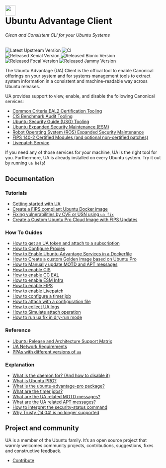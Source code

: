 <h1>
  <a href="https://ubuntu.com/advantage" target="_blank">
    <img src="./.assets/circle_of_friends.png" width="33"/>
  </a>
  <br>
  Ubuntu Advantage Client
</h1>

###### Clean and Consistent CLI for your Ubuntu Systems
![Latest Upstream Version](https://img.shields.io/github/v/tag/canonical/ubuntu-advantage-client.svg?label=Latest%20Upstream%20Version&logo=github&logoColor=white&color=33ce57)
![CI](https://github.com/canonical/ubuntu-advantage-client/actions/workflows/ci-base.yaml/badge.svg?branch=main)
<br/>
![Released Xenial Version](https://img.shields.io/ubuntu/v/ubuntu-advantage-tools/xenial?label=Xenial&logo=ubuntu&logoColor=white)
![Released Bionic Version](https://img.shields.io/ubuntu/v/ubuntu-advantage-tools/bionic?label=Bionic&logo=ubuntu&logoColor=white)
![Released Focal Version](https://img.shields.io/ubuntu/v/ubuntu-advantage-tools/focal?label=Focal&logo=ubuntu&logoColor=white)
![Released Jammy Version](https://img.shields.io/ubuntu/v/ubuntu-advantage-tools/jammy?label=Jammy&logo=ubuntu&logoColor=white)

The Ubuntu Advantage (UA) Client is the offical tool to enable Canonical offerings on your
system and for systems management tools to extract system information in a consistent and 
machine-readable way across Ubuntu releases.

UA provides support to view, enable, and disable the following Canonical services:

- [Common Criteria EAL2 Certification Tooling](https://ubuntu.com/security/cc)
- [CIS Benchmark Audit Tooling](https://ubuntu.com/security/cis)
- [Ubuntu Security Guide (USG) Tooling](https://ubuntu.com/security/certifications/docs/usg)
- [Ubuntu Expanded Security Maintenance (ESM)](https://ubuntu.com/security/esm)
- [Robot Operating System (ROS) Expanded Security Maintenance](https://ubuntu.com/robotics/ros-esm)
- [FIPS 140-2 Certified Modules (and optional non-certified patches)](https://ubuntu.com/security/fips)
- [Livepatch Service](https://ubuntu.com/security/livepatch)

If you need any of those services for your machine, UA is the right tool for you.
Furthermore, UA is already installed on every Ubuntu system. Try it out by running `ua help`!

## Documentation

### Tutorials

* [Getting started with UA](./docs/source/tutorials/basic_ua_commands.md)
* [Create a FIPS compliant Ubuntu Docker image](./docs/source/tutorials/create_a_fips_docker_image.md)
* [Fixing vulnerabilities by CVE or USN using `ua fix`](./docs/source/tutorials/ua_fix_scenarios.md)
* [Create a Custom Ubuntu Pro Cloud Image with FIPS Updates](./docs/source/tutorials/create_a_fips_updates_pro_cloud_image.md)

### How To Guides

* [How to get an UA token and attach to a subscription](./docs/source/howtoguides/get_token_and_attach.md)
* [How to Configure Proxies](./docs/howtoguides/source/configure_proxies.md)
* [How to Enable Ubuntu Advantage Services in a Dockerfile](./docs/source/howtoguides/enable_ua_in_dockerfile.md)
* [How to Create a custom Golden Image based on Ubuntu Pro](./docs/source/howtoguides/create_pro_golden_image.md)
* [How to Manually update MOTD and APT messages](./docs/source/howtoguides/update_motd_messages.md)
* [How to enable CIS](./docs/source/howtoguides/enable_cis.md)
* [How to enable CC EAL](./docs/source/howtoguides/enable_cc.md)
* [How to enable ESM Infra](./docs/source/howtoguides/enable_esm_infra.md)
* [How to enable FIPS](./docs/source/howtoguides/enable_fips.md)
* [How to enable Livepatch](./docs/source/howtoguides/enable_livepatch.md)
* [How to configure a timer job](./docs/source/howtoguides/configuring_timer_jobs.md)
* [How to attach with a configuration file](./docs/source/howtoguides/how_to_attach_with_config_file.md)
* [How to collect UA logs](./docs/source/howtoguides/how_to_collect_ua_logs.md)
* [How to Simulate attach operation](./docs/source/howtoguides/how_to_simulate_attach.md)
* [How to run ua fix in dry-run mode](./docs/source/howtoguides/how_to_run_ua_fix_in_dry_run_mode.md)

### Reference

* [Ubuntu Release and Architecture Support Matrix](./docs/source/references/support_matrix.md)
* [UA Network Requirements](./docs/source/references/network_requirements.md)
* [PPAs with different versions of `ua`](./docs/source/references/ppas.md)

### Explanation

* [What is the daemon for? (And how to disable it)](./docs/source/explanations/what_is_the_daemon.md)
* [What is Ubuntu PRO?](./docs/source/explanations/what_is_ubuntu_pro.md)
* [What is the ubuntu-advantage-pro package?](./docs/source/explanations/what_is_the_ubuntu_advantage_pro_package.md)
* [What are the timer jobs?](./docs/source/explanations/what_are_the_timer_jobs.md)
* [What are the UA related MOTD messages?](./docs/source/explanations/motd_messages.md)
* [What are the UA related APT messages?](./docs/source/explanations/apt_messages.md)
* [How to interpret the security-status command](./docs/source/explanations/how_to_interpret_the_security_status_command.md)
* [Why Trusty (14.04) is no longer supported](./docs/source/explanations/why_trusty_is_no_longer_supported.md)

## Project and community

UA is a member of the Ubuntu family. It’s an open source project that warmly welcomes
community projects, contributions, suggestions, fixes and constructive feedback.

* [Contribute](CONTRIBUTING.md)
